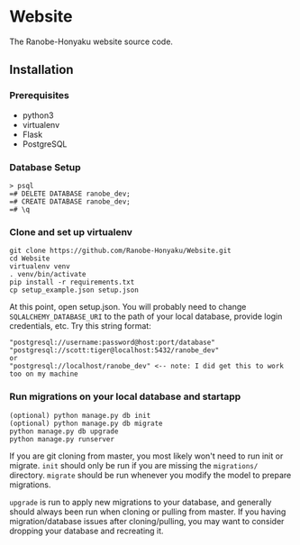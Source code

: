 # Website #
The Ranobe-Honyaku website source code.

## Installation ##

### Prerequisites ###
* python3
* virtualenv
* Flask
* PostgreSQL

### Database Setup ###
~~~~
> psql
=# DELETE DATABASE ranobe_dev;
=# CREATE DATABASE ranobe_dev;
=# \q
~~~~

### Clone and set up virtualenv ###
~~~~
git clone https://github.com/Ranobe-Honyaku/Website.git
cd Website
virtualenv venv
. venv/bin/activate
pip install -r requirements.txt
cp setup_example.json setup.json
~~~~
At this point, open setup.json. You will probably need to change `SQLALCHEMY_DATABASE_URI` to
the path of your local database, provide login credentials, etc. Try this string format:
~~~~
"postgresql://username:password@host:port/database"
"postgresql://scott:tiger@localhost:5432/ranobe_dev"
or
"postgresql://localhost/ranobe_dev" <-- note: I did get this to work too on my machine
~~~~

### Run migrations on your local database and startapp ###
~~~~
(optional) python manage.py db init
(optional) python manage.py db migrate
python manage.py db upgrade
python manage.py runserver
~~~~
If you are git cloning from master, you most likely won't need to run init or migrate. `init` should
only be run if you are missing the `migrations/` directory. `migrate` should be run whenever you
modify the model to prepare migrations.

`upgrade` is run to apply new migrations to your database, and generally should always been run when
cloning or pulling from master. If you having migration/database issues after cloning/pulling, you
may want to consider dropping your database and recreating it.